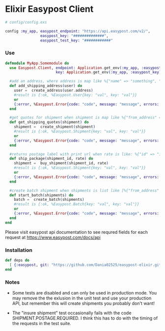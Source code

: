 # Elixir Easypost Client


```elixir
# config/config.exs

config :my_app, easypost_endpoint: "https://api.easypost.com/v2/",
                easypost_key: "##############",
                easypost_test_key: "############"
```

### Use

```elixir
defmodule MyApp.Somemodule do
  use Easypost.Client, endpoint: Application.get_env(:my_app, :easypost_endpoint),                    
 					   key: Application.get_env(:my_app, :easypost_key)

  #add an address, where address is map like %{"name" => "something", "street1" => "something" ...etc} returned map has easypost address id
  def add_shipping_address(user) do
    user =  create_address(user.address)
    #result is {:ok, %Easypost.User{key: "val", key: "val"}}
    or
    {:error, %Easypost.Error{code: "code", message: "message", errors: []}}
  end

  #get quotes for shipment when shipment is map like %{"from_address" => %{"name" => "something"}, "to_address" => %{"name" => "something"}, "parcel" => %{"width" => "something"}}
  def get_shipping_quotes(shipment) do
    shipment =  create_shipment(shipment)
    #result is {:ok, %Easypost.Shipment{key: "val", key: "val"}}
    or
    {:error, %Easypost.Error{code: "code", message: "message", errors: []}}
  end

  #returns postage label with print url when rate is like: %{"id" => "id of chosen rate"}
  def ship_package(shipment_id, rate) do
    shipment =  buy_shipment(shipment_id, rate)
    #result is {:ok, %Easypost.Shipment{key: "val", key: "val"}}
    or
    {:error, %Easypost.Error{code: "code", message: "message", errors: []}}
  end

  #create batch shipment when shipments is list like [%{"from_address" => %{"name" => "something"}, "to_address" => %{"name" => "something"}, "parcel" => %{"width" => "something"}}, %{"id" => "12346"}]
  def start_batch(shipments) do
    batch =  create_batch(shipments)
    #result is {:ok, %Easypost.Batch{key: "val", key: "val"}}
    or
    {:error, %Easypost.Error{code: "code", message: "message", errors: []}}
  end
end

```

Please visit easypost api documentation to see requred fields for each request at https://www.easypost.com/docs/api

### Installation

```elixir
def deps do
  [ {:easypost, git: "https://github.com/Dania02525/easypost-elixir.git"}]
end
```

### Notes

* Some tests are disabled and can only be used in production mode.  You may remove the the exlusion in the unit test and use your production API, but remember this will create shipments you probably don't want!

* The "insure shipment" test occasionally fails with the code SHIPMENT.POSTAGE.REQUIRED. I think this has to do with the timing of the requests in the test suite. 

